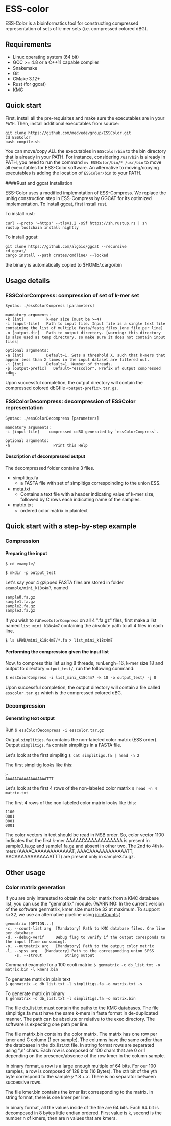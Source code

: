 # ESS-color

ESS-Color is a bioinformatics tool for constructing compressed representation of sets of k-mer sets (i.e. compressed colored dBG).

## Requirements

- Linux operating system (64 bit)
- GCC >= 4.8 or a C++11 capable compiler
- Snakemake
- Git
- CMake 3.12+
- Rust (for ggcat)
- [KMC](https://github.com/refresh-bio/KMC)



## Quick start

First, install all the pre-requisites and make sure the executables are in your `PATH`. Then, install additional executables from source:

    git clone https://github.com/medvedevgroup/ESSColor.git
    cd ESSColor
    bash compile.sh
    
You can move/copy ALL the executables in `ESSColor/bin` to the bin directory that is already in your PATH. For instance, considering `/usr/bin` is already in PATH, you need to run the command `mv ESSColor/bin/* /usr/bin` to move all executables for ESS-Color software. An alternative to moving/copying executables is adding the location of `ESSColor/bin` to your PATH.


####Rust and ggcat Installation

ESS-Color uses a modified implemntation of ESS-Compress. We replace the unitig construction step in ESS-Compress by GGCAT for its optimized implementation. To install ggcat, first install rust.

To install rust:   

```
curl --proto '=https' --tlsv1.2 -sSf https://sh.rustup.rs | sh
rustup toolchain install nightly
```   

To install ggcat:   

```
git clone https://github.com/algbio/ggcat --recursive
cd ggcat/
cargo install --path crates/cmdline/ --locked
```

the binary is automatically copied to $HOME/.cargo/bin


## Usage details

### ESSColorCompress: compression of set of k-mer set
```
Syntax: ./essColorCompress [parameters] 

mandatory arguments:
-k [int]          k-mer size (must be >=4)
-i [input-file]   Path to input file. Input file is a single text file containing the list of multiple fasta/fastq files (one file per line)
-o [output-dir]   Path to output directory. [warning: this directory is also used as temp directory, so make sure it does not contain input files]

optional arguments:
-a [int]          Default=1. Sets a threshold X, such that k-mers that appear less than X times in the input dataset are filtered out. 
-j [int]          Default=1. Number of threads.   
-p [output-prefix]   Default="esscolor". Prefix of output compressed cdbg.
```
Upon successful completion, the output directory will contain the compressed colored dbGfile `<output-prefix>.tar.gz`. 


### ESSColorDecompress: decompression of ESSColor representation

```
Syntax: ./essColorDecompress [parameters] 

mandatory arguments:
-i [input-file]    compressed cdBG generated by `essColorCompress`.   

optional arguments:
-h                   Print this Help
```

#### Description of decompressed output

The decompressed folder contains 3 files. 

* simplitigs.fa
    * a FASTA file with set of simplitigs correspoinding to the union ESS.
* meta.txt   
    * Contains a text file with a header indicating value of k-mer size, followed by C rows each indicating name of the samples. 
* matrix.txt 
   * ordered color matrix in plaintext  


## Quick start with a step-by-step example

### Compression

#### Preparing the input    
`$ cd example/`

`$ mkdir -p output_test`

Let's say your 4 gzipped FASTA files are stored in folder `example/mini_k18c4m7`, named
```
sample0.fa.gz
sample1.fa.gz
sample2.fa.gz
sample3.fa.gz
```

If you wish to run`essColorCompress` on all 4 ".fa.gz" files, first make a list named `list_mini_k18c4m7` containing the absolute path to all 4 files in each line.

`$ ls $PWD/mini_k18c4m7/*.fa > list_mini_k18c4m7`

#### Performing the compression given the input list

Now, to compress this list using 8 threads, runLengh=16, k-mer size 18 and output to directory `output_test/`, run the following command:

`$ essColorCompress -i list_mini_k18c4m7 -k 18 -o output_test/ -j 8`

Upon successful completion, the output directory will contain a file called `esscolor.tar.gz` which is the compressed colored dBG.


### Decompression

#### Generating text output 
Run `$ essColorDecompress -i esscolor.tar.gz`

Output `simplitigs.fa` contains the non-labeled color matrix (ESS order). Output `simplitigs.fa` contain simplitigs in a FASTA file.

Let's look at the first simplitig 
`$ cat simplitigs.fa | head -n 2`

The first simplitig looks like this:
```   
>
AAAAACAAAAAAAAAAAATTT
```   

Let's look at the first 4 rows of the non-labeled color matrix
`$ head -n 4 matrix.txt`

The first 4 rows of the non-labeled color matrix looks like this:
```
1100
0001
0001
0001
```

The color vectors in text should be read in MSB order. So, color vector 1100 indicates that the first k-mer AAAAACAAAAAAAAAAAA is present in sample0.fa.gz and sample1.fa.gz and absent in other two. The 2nd to 4th k-mers (AAAACAAAAAAAAAAAAT, AAACAAAAAAAAAAAATT, AACAAAAAAAAAAAATTT) are present only in sample3.fa.gz.



## Other usage 

### Color matrix generation

If you are only interested to obtain the color matrix from a KMC database list, you can use the "genmatrix" module.
(WARNING: In the current version of the software genmatrix, kmer size must be 32 at maximum. To support k>32, we use an alternative pipeline using [joinCounts](https://github.com/Transipedia/dekupl-joinCounts/).)

    genmatrix [OPTION...]
    -c, --count-list arg  [Mandatory] Path to KMC database files. One line per database
    -d, --debug-verif     Debug flag to verify if the output coresponds to the input (Time consuming).
    -o, --outmatrix arg   [Mandatory] Path to the output color matrix
    -l, --spss arg   [Mandatory] Path to the corresponding union SPSS    
        -s, --strout          String output


Command example for a 100 ecoli matrix:
`$ genmatrix -c db_list.txt -o matrix.bin -l kmers.bin`
    
To generate matrix in plain text        
`$ genmatrix -c db_list.txt -l simplitigs.fa -o matrix.txt -s`
    
To generate matrix in binary       
`$ genmatrix -c db_list.txt -l simplitigs.fa -o matrix.bin`

The file db_list.txt must contain the paths to the KMC databases. The file simplitigs.fa must have the same k-mers in fasta format in de-duplicated manner. The path can be absolute or relative to the exec directory. The software is expecting one path per line.

The file matrix.bin contains the color matrix.
The matrix has one row per kmer and C column (1 per sample).
The columns have the same order than the databases in the db_list.txt file. In string format rows are separated using '\n' chars.
Each row is composed of 100 chars that are 0 or 1 depending on the presence/absence of the row kmer in the column sample.   

In binary format, a row is a large enough multiple of 64 bits.
For our 100 samples, a row is composed of 128 bits (16 Bytes).
The xth bit of the yth byte correspond to the sample $y*8+x$.
There is no separator between successive rows.

The file kmer.bin contains the kmer list corresponding to the matrix.
In string format, there is one kmer per line.   
   
In binary format, all the values inside of the file are 64 bits.
Each 64 bit is decomposed in 8 bytes little endian ordered.
First value is k, second is the number n of kmers, then are n values that are kmers.
